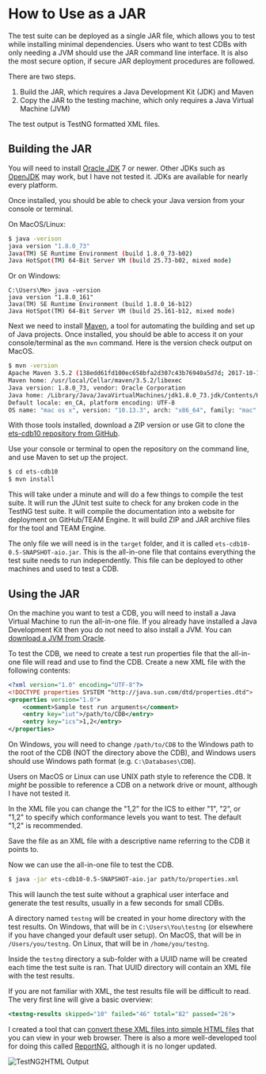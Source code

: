 # How to Use as a JAR

The test suite can be deployed as a single JAR file, which allows you to test while installing minimal dependencies. Users who want to test CDBs with only needing a JVM should use the JAR command line interface. It is also the most secure option, if secure JAR deployment procedures are followed.

There are two steps. 

1. Build the JAR, which requires a Java Development Kit (JDK) and Maven 
2. Copy the JAR to the testing machine, which only requires a Java Virtual Machine (JVM)

The test output is TestNG formatted XML files.

## Building the JAR

You will need to install [Oracle JDK][Oracle Download Page] 7 or newer. Other JDKs such as [OpenJDK][OpenJDK] may work, but I have not tested it. JDKs are available for nearly every platform.

Once installed, you should be able to check your Java version from your console or terminal.

On MacOS/Linux:


```sh
$ java -verison
java version "1.8.0_73"
Java(TM) SE Runtime Environment (build 1.8.0_73-b02)
Java HotSpot(TM) 64-Bit Server VM (build 25.73-b02, mixed mode)
```

Or on Windows:

```
C:\Users\Me> java -version
java version "1.8.0_161"
Java(TM) SE Runtime Environment (build 1.8.0_16-b12)
Java HotSpot(TM) 64-Bit Server VM (build 25.161-b12, mixed mode)
```

Next we need to install [Maven][Maven Install], a tool for automating the building and set up of Java projects. Once installed, you should be able to access it on your console/terminal as the `mvn` command. Here is the version check output on MacOS.

```sh
$ mvn -version
Apache Maven 3.5.2 (138edd61fd100ec658bfa2d307c43b76940a5d7d; 2017-10-18T01:58:13-06:00)
Maven home: /usr/local/Cellar/maven/3.5.2/libexec
Java version: 1.8.0_73, vendor: Oracle Corporation
Java home: /Library/Java/JavaVirtualMachines/jdk1.8.0_73.jdk/Contents/Home/jre
Default locale: en_CA, platform encoding: UTF-8
OS name: "mac os x", version: "10.13.3", arch: "x86_64", family: "mac"
```

With those tools installed, download a ZIP version or use Git to clone the [ets-cdb10 repository from GitHub][ets-cdb10].

Use your console or terminal to open the repository on the command line, and use Maven to set up the project.

```sh
$ cd ets-cdb10
$ mvn install
```

This will take under a minute and will do a few things to compile the test suite. It will run the JUnit test suite to check for any broken code in the TestNG test suite. It will compile the documentation into a website for deployment on GitHub/TEAM Engine. It will build ZIP and JAR archive files for the tool and TEAM Engine.

The only file we will need is in the `target` folder, and it is called `ets-cdb10-0.5-SNAPSHOT-aio.jar`. This is the all-in-one file that contains everything the test suite needs to run independently. This file can be deployed to other machines and used to test a CDB.

[Oracle Download Page]: http://www.oracle.com/technetwork/java/javase/downloads/index.html
[OpenJDK]: http://openjdk.java.net
[Maven Install]: http://maven.apache.org/install.html
[ets-cdb10]: https://github.com/openfirmware/ets-cdb10

## Using the JAR

On the machine you want to test a CDB, you will need to install a Java Virtual Machine to run the all-in-one file. If you already have installed a Java Development Kit then you do not need to also install a JVM. You can [download a JVM from Oracle][Oracle Download Page].

To test the CDB, we need to create a test run properties file that the all-in-one file will read and use to find the CDB. Create a new XML file with the following contents:

```xml
<?xml version="1.0" encoding="UTF-8"?>
<!DOCTYPE properties SYSTEM "http://java.sun.com/dtd/properties.dtd">
<properties version="1.0">
    <comment>Sample test run arguments</comment>
    <entry key="iut">/path/to/CDB</entry>
    <entry key="ics">1,2</entry>
</properties>
```

On Windows, you will need to change `/path/to/CDB` to the Windows path to the root of the CDB (NOT the directory above the CDB), and Windows users should use Windows path format (e.g. `C:\Databases\CDB`).

Users on MacOS or Linux can use UNIX path style to reference the CDB. It *might* be possible to reference a CDB on a network drive or mount, although I have not tested it.

In the XML file you can change the "1,2" for the ICS to either "1", "2", or "1,2" to specify which conformance levels you want to test. The default "1,2" is recommended.

Save the file as an XML file with a descriptive name referring to the CDB it points to.

Now we can use the all-in-one file to test the CDB.

```sh
$ java -jar ets-cdb10-0.5-SNAPSHOT-aio.jar path/to/properties.xml
```

This will launch the test suite without a graphical user interface and generate the test results, usually in a few seconds for small CDBs.

A directory named `testng` will be created in your home directory with the test results. On Windows, that will be in `C:\Users\You\testng` (or elsewhere if you have changed your default user setup). On MacOS, that will be in `/Users/you/testng`. On Linux, that will be in `/home/you/testng`.

Inside the `testng` directory a sub-folder with a UUID name will be created each time the test suite is ran. That UUID directory will contain an XML file with the test results.

If you are not familiar with XML, the test results file will be difficult to read. The very first line will give a basic overview:

```xml
<testng-results skipped="10" failed="46" total="82" passed="26">
```

I created a tool that can [convert these XML files into simple HTML files][testng2html] that you can view in your web browser. There is also a more well-developed tool for doing this called [ReportNG][ReportNG], although it is no longer updated.

[testng2html]: https://github.com/openfirmware/testng2html
[ReportNG]: https://reportng.uncommons.org

![TestNG2HTML Output](img/jar-testnghtml.png)
